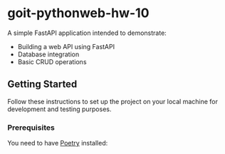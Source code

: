 # goit-pythonweb-hw-10

A simple FastAPI application intended to demonstrate:
- Building a web API using FastAPI  
- Database integration  
- Basic CRUD operations  

## Getting Started

Follow these instructions to set up the project on your local machine for development and testing purposes.

### Prerequisites

You need to have [Poetry](https://python-poetry.org/docs/) installed: